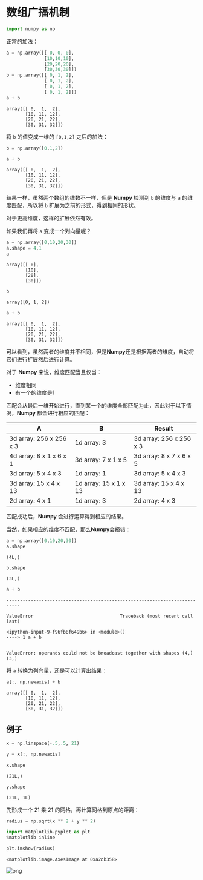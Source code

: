 
# 数组广播机制


```python
import numpy as np
```

正常的加法：


```python
a = np.array([[ 0, 0, 0],
              [10,10,10],
              [20,20,20],
              [30,30,30]])
b = np.array([[ 0, 1, 2],
              [ 0, 1, 2],
              [ 0, 1, 2],
              [ 0, 1, 2]])
a + b
```




    array([[ 0,  1,  2],
           [10, 11, 12],
           [20, 21, 22],
           [30, 31, 32]])



将 `b` 的值变成一维的 `[0,1,2]` 之后的加法：


```python
b = np.array([0,1,2])

a + b
```




    array([[ 0,  1,  2],
           [10, 11, 12],
           [20, 21, 22],
           [30, 31, 32]])



结果一样，虽然两个数组的维数不一样，但是 **Numpy** 检测到 `b` 的维度与 `a` 的维度匹配，所以将 `b` 扩展为之前的形式，得到相同的形状。

对于更高维度，这样的扩展依然有效。 

如果我们再将 `a` 变成一个列向量呢？


```python
a = np.array([0,10,20,30])
a.shape = 4,1
a
```




    array([[ 0],
           [10],
           [20],
           [30]])




```python
b
```




    array([0, 1, 2])




```python
a + b
```




    array([[ 0,  1,  2],
           [10, 11, 12],
           [20, 21, 22],
           [30, 31, 32]])



可以看到，虽然两者的维度并不相同，但是**Numpy**还是根据两者的维度，自动将它们进行扩展然后进行计算。

对于 **Numpy** 来说，维度匹配当且仅当：

- 维度相同
- 有一个的维度是1

匹配会从最后一维开始进行，直到某一个的维度全部匹配为止，因此对于以下情况，**Numpy** 都会进行相应的匹配：

A|B|Result
---|---|---
3d array: 256 x 256 x 3 | 1d array: 3 | 3d array: 256 x 256 x 3
4d array: 8 x 1 x 6 x 1 | 3d array: 7 x 1 x 5 | 3d array: 8 x 7 x 6 x 5
3d array: 5 x 4 x 3 | 1d array: 1 | 3d array: 5 x 4 x 3
3d array: 15 x 4 x 13 | 1d array: 15 x 1 x 13 | 3d array: 15 x 4 x 13
2d array: 4 x 1 | 1d array: 3 | 2d array: 4 x 3

匹配成功后，**Numpy** 会进行运算得到相应的结果。

当然，如果相应的维度不匹配，那么**Numpy**会报错：


```python
a = np.array([0,10,20,30])
a.shape
```




    (4L,)




```python
b.shape
```




    (3L,)




```python
a + b
```


    ---------------------------------------------------------------------------

    ValueError                                Traceback (most recent call last)

    <ipython-input-9-f96fb8f649b6> in <module>()
    ----> 1 a + b
    

    ValueError: operands could not be broadcast together with shapes (4,) (3,) 


将 `a` 转换为列向量，还是可以计算出结果：


```python
a[:, np.newaxis] + b
```




    array([[ 0,  1,  2],
           [10, 11, 12],
           [20, 21, 22],
           [30, 31, 32]])



## 例子


```python
x = np.linspace(-.5,.5, 21)
```


```python
y = x[:, np.newaxis]
```


```python
x.shape
```




    (21L,)




```python
y.shape
```




    (21L, 1L)



先形成一个 21 乘 21 的网格，再计算网格到原点的距离：


```python
radius = np.sqrt(x ** 2 + y ** 2)
```


```python
import matplotlib.pyplot as plt
%matplotlib inline

plt.imshow(radius)
```




    <matplotlib.image.AxesImage at 0xa2cb358>




![png](output_23_1.png)

